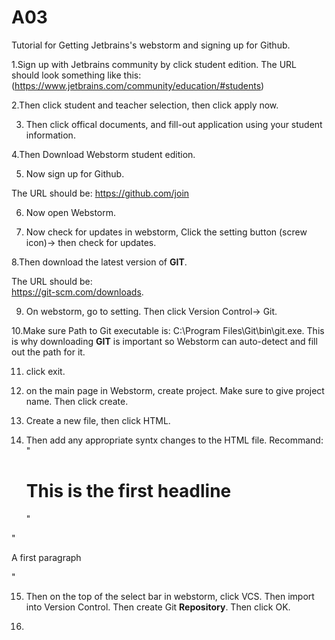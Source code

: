 # A03
Tutorial for Getting Jetbrains's webstorm and signing up for Github.

1.Sign up with Jetbrains community by click student edition.
The URL should look something like this:
(https://www.jetbrains.com/community/education/#students)

2.Then click student and teacher selection, then click apply now. 

3. Then click offical documents, and fill-out application using your student information. 

4.Then Download Webstorm student edition.

5. Now sign up for Github.

The URL should be:
https://github.com/join

6. Now open Webstorm.

7. Now check for updates in webstorm, Click the setting button (screw icon)-> then check for updates.

8.Then download the latest version of **GIT**. 

The URL should be:  
https://git-scm.com/downloads.

9. On webstorm, go to setting. Then click Version Control-> Git.

10.Make sure Path to Git executable is: C:\Program Files\Git\bin\git.exe. 
This is why downloading **GIT**  is important so Webstorm can auto-detect and fill out the path for it.

11. click exit.

12. on the main page in Webstorm, create project. Make sure to give project name. Then click create.

13. Create a new file, then click HTML.

14. Then add any appropriate syntx changes to the HTML file. Recommand: 
"<h1> This is the first headline</h1>"

"<p>A first paragraph</p>"

15. Then on the top of the select bar in webstorm, click VCS. Then import into Version Control. Then create Git **Repository**. Then click OK.

16.



